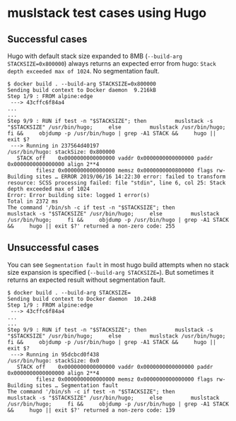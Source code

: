 # muslstack test cases using Hugo

## Successful cases

Hugo with default stack size expanded to 8MB (`--build-arg STACKSIZE=0x800000`)
always returns an expected error from hugo: `Stack depth exceeded max of 1024`.
No segmentation fault.

```console
$ docker build . --build-arg STACKSIZE=0x800000
Sending build context to Docker daemon  9.216kB
Step 1/9 : FROM alpine:edge
 ---> 43cffc6f84a4
...
...
Step 9/9 : RUN if test -n "$STACKSIZE"; then         muslstack -s "$STACKSIZE" /usr/bin/hugo;     else         muslstack /usr/bin/hugo;     fi &&     objdump -p /usr/bin/hugo | grep -A1 STACK &&     hugo || exit $?
 ---> Running in 237564d40197
/usr/bin/hugo: stackSize: 0x800000
   STACK off    0x0000000000000000 vaddr 0x0000000000000000 paddr 0x0000000000000000 align 2**4
         filesz 0x0000000000000000 memsz 0x0000000000800000 flags rw-
Building sites … ERROR 2019/06/16 14:22:30 error: failed to transform resource: SCSS processing failed: file "stdin", line 6, col 25: Stack depth exceeded max of 1024 
Error: Error building site: logged 1 error(s)
Total in 2372 ms
The command '/bin/sh -c if test -n "$STACKSIZE"; then         muslstack -s "$STACKSIZE" /usr/bin/hugo;     else         muslstack /usr/bin/hugo;     fi &&     objdump -p /usr/bin/hugo | grep -A1 STACK &&     hugo || exit $?' returned a non-zero code: 255
```

## Unsuccessful cases

You can see `Segmentation fault` in most hugo build attempts
when no stack size expansion is specified (`--build-arg STACKSIZE=`).
But sometimes it returns an expected result without segmentation fault.

```console
$ docker build . --build-arg STACKSIZE=
Sending build context to Docker daemon  10.24kB
Step 1/9 : FROM alpine:edge
 ---> 43cffc6f84a4
...
...
Step 9/9 : RUN if test -n "$STACKSIZE"; then         muslstack -s "$STACKSIZE" /usr/bin/hugo;     else         muslstack /usr/bin/hugo;     fi &&     objdump -p /usr/bin/hugo | grep -A1 STACK &&     hugo || exit $?
 ---> Running in 95dcbcd0f438
/usr/bin/hugo: stackSize: 0x0
   STACK off    0x0000000000000000 vaddr 0x0000000000000000 paddr 0x0000000000000000 align 2**4
         filesz 0x0000000000000000 memsz 0x0000000000000000 flags rw-
Building sites … Segmentation fault
The command '/bin/sh -c if test -n "$STACKSIZE"; then         muslstack -s "$STACKSIZE" /usr/bin/hugo;     else         muslstack /usr/bin/hugo;     fi &&     objdump -p /usr/bin/hugo | grep -A1 STACK &&     hugo || exit $?' returned a non-zero code: 139
```

